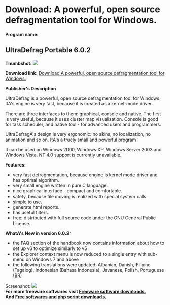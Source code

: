 # Download: A powerful, open source defragmentation tool for Windows.

**Program name:**

## UltraDefrag Portable 6.0.2

  
**Thumbshot:** ![](http://www.freewarefiles.com/screenshot/ultradefrag5_md.gif)   
  
**Download link:** [Download A powerful, open source defragmentation tool for Windows.](http://freesoftwares.boysofts.com/UltraDefrag_program_33946.html)  
  


**Publisher's Description**  
  


UltraDefrag is a powerful, open source defragmentation tool for Windows. ItA's engine is very fast, because it is created as a kernel-mode driver. 

There are three interfaces to them: graphical, console and native. The first is very useful, because it uses cluster map visualization. Console is good for task scheduler, and native tool - for advanced users and programmers.

UltraDefragA's design is very ergonomic: no skins, no localization, no animation and so on. ItA's a truely small and powerful program!

It can be used on Windows 2000, Windows XP, Windows Server 2003 and Windows Vista. NT 4.0 support is currently unavailable.

**Features:**

  * very fast defragmentation, because engine is kernel mode driver and has optimal algorithm. 
  * very small engine written in pure C language. 
  * nice graphical interface - compact and comfortable. 
  * safety, because file moving is realized with special system calls. 
  * simple to use. 
  * generate html reports. 
  * has useful filters. 
  * free: distributed with full source code under the GNU General Public License. 

**WhatA's New in version 6.0.2:**

  * the FAQ section of the handbook now contains information about how to set up v6 to optimize similarly to v5 
  * the Explorer context menu is now reduced to a single entry with sub-menu on Windows 7 and above 
  * the following translations were updated: Albanian, Danish, Filipino (Tagalog), Indonesian (Bahasa Indonesia), Javanese, Polish, Portuguese (BR) 

  
  
Screenshot: ![](http://www.freewarefiles.com/screenshot/ultradefrag5.gif)   
**For more freeware softwares visit [Freeware software downloads.](http://freesoftwares.boysofts.com/)**   
**And [Free softwares and php script downloads.](http://www.boysofts.com/)**
